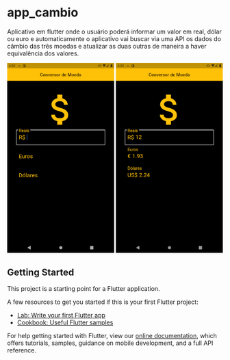 # app_cambio

Aplicativo em flutter onde o usuário poderá informar um valor em real, dólar ou euro e
automaticamente o aplicativo vai buscar via uma API os dados do
câmbio das três moedas e atualizar as duas outras de maneira a
haver equivalência dos valores.

<p float="left">
  <img src="screenshot/Screenshot_1633114345.png" width="250" />
  <img src="screenshot/Screenshot_1633114350.png" width="250" />
</p>

## Getting Started

This project is a starting point for a Flutter application.

A few resources to get you started if this is your first Flutter project:

- [Lab: Write your first Flutter app](https://flutter.dev/docs/get-started/codelab)
- [Cookbook: Useful Flutter samples](https://flutter.dev/docs/cookbook)

For help getting started with Flutter, view our
[online documentation](https://flutter.dev/docs), which offers tutorials,
samples, guidance on mobile development, and a full API reference.

    
